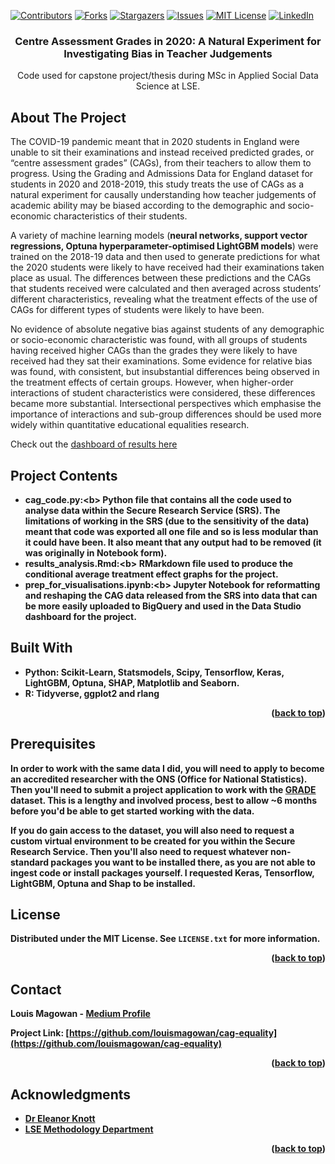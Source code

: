 <div id="top"></div>
<!--
*** Thanks for checking out the Best-README-Template. If you have a suggestion
*** that would make this better, please fork the repo and create a pull request
*** or simply open an issue with the tag "enhancement".
*** Don't forget to give the project a star!
*** Thanks again! Now go create something AMAZING! :D
-->



<!-- PROJECT SHIELDS -->
<!--
*** I'm using markdown "reference style" links for readability.
*** Reference links are enclosed in brackets [ ] instead of parentheses ( ).
*** See the bottom of this document for the declaration of the reference variables
*** for contributors-url, forks-url, etc. This is an optional, concise syntax you may use.
*** https://www.markdownguide.org/basic-syntax/#reference-style-links
-->
[![Contributors][contributors-shield]][contributors-url]
[![Forks][forks-shield]][forks-url]
[![Stargazers][stars-shield]][stars-url]
[![Issues][issues-shield]][issues-url]
[![MIT License][license-shield]][license-url]
[![LinkedIn][linkedin-shield]][linkedin-url]


<h3 align="center">Centre Assessment Grades in 2020: A Natural Experiment for Investigating Bias in Teacher Judgements</h3>

  <p align="center">
    Code used for capstone project/thesis during MSc in Applied Social Data Science at LSE.
  </p>
</div>





<!-- ABOUT THE PROJECT -->
## About The Project

The COVID-19 pandemic meant that in 2020 students in England were unable to sit their examinations and instead received predicted grades, or “centre assessment grades” (CAGs), from their teachers to allow them to progress. Using the Grading and Admissions Data for England dataset for students in 2020 and 2018-2019, this study treats the use of CAGs as a natural experiment for causally understanding how teacher judgements of academic ability may be biased according to the demographic and socio-economic characteristics of their students. 

A variety of machine learning models (<b>neural networks, support vector regressions, Optuna hyperparameter-optimised LightGBM models</b>) were trained on the 2018-19 data and then used to generate predictions for what the 2020 students were likely to have received had their examinations taken place as usual. The differences between these predictions and the CAGs that students received were calculated and then averaged across students’ different characteristics, revealing what the treatment effects of the use of CAGs for different types of students were likely to have been. 

No evidence of absolute negative bias against students of any demographic or socio-economic characteristic was found, with all groups of students having received higher CAGs than the grades they were likely to have received had they sat their examinations. Some evidence for relative bias was found, with consistent, but insubstantial differences being observed in the treatment effects of certain groups. However, when higher-order interactions of student characteristics were considered, these differences became more substantial. Intersectional perspectives which emphasise the importance of interactions and sub-group differences should be used more widely within quantitative educational equalities research.

Check out the [dashboard of results here](https://datastudio.google.com/reporting/7c49d7ca-ae1c-43cf-a8f7-8e70d969fbad)

## Project Contents

* <b>cag_code.py:<b\> Python file that contains all the code used to analyse data within the Secure Research Service (SRS). The limitations of working in the SRS (due to the sensitivity of the data) meant that code was exported all one file and so is less modular than it could have been. It also meant that any output had to be removed (it was originally in Notebook form).
* <b>results_analysis.Rmd:<b\> RMarkdown file used to produce the conditional average treatment effect graphs for the project.
* <b>prep_for_visualisations.ipynb:<b\> Jupyter Notebook for reformatting and reshaping the CAG data released from the SRS into data that can be more easily uploaded to BigQuery and used in the Data Studio dashboard for the project.

## Built With

* Python: Scikit-Learn, Statsmodels, Scipy, Tensorflow, Keras, LightGBM, Optuna, SHAP, Matplotlib and Seaborn.
* R: Tidyverse, ggplot2 and rlang

<p align="right">(<a href="#top">back to top</a>)</p>





## Prerequisites

In order to work with the same data I did, you will need to apply to become an accredited researcher with the ONS (Office for National Statistics). Then you'll need to submit a project application to work with the [GRADE](https://www.gov.uk/government/publications/grading-and-admissions-data-for-england-grade-framework) dataset. This is a lengthy and involved process, best to allow ~6 months before you'd be able to get started working with the data.

If you do gain access to the dataset, you will also need to request a custom virtual environment to be created for you within the Secure Research Service. Then you'll also need to request whatever non-standard packages you want to be installed there, as you are not able to ingest code or install packages yourself. I requested Keras, Tensorflow, LightGBM, Optuna and Shap to be installed.






<!-- LICENSE -->
## License

Distributed under the MIT License. See `LICENSE.txt` for more information.

<p align="right">(<a href="#top">back to top</a>)</p>



<!-- CONTACT -->
## Contact

Louis Magowan - [Medium Profile](https://medium.com/@louismagowan42)

Project Link: [https://github.com/louismagowan/cag-equality](https://github.com/louismagowan/cag-equality)

<p align="right">(<a href="#top">back to top</a>)</p>



<!-- ACKNOWLEDGMENTS -->
## Acknowledgments

* [Dr Eleanor Knott](https://www.lse.ac.uk/Methodology/People/Academic-Staff/Ellie-Knott/Ellie-Knott)
* [LSE Methodology Department](https://www.lse.ac.uk/methodology)

<p align="right">(<a href="#top">back to top</a>)</p>



<!-- MARKDOWN LINKS & IMAGES -->
<!-- https://www.markdownguide.org/basic-syntax/#reference-style-links -->
[contributors-shield]: https://img.shields.io/github/contributors/louismagowan/cag-equality.svg?style=for-the-badge
[contributors-url]: https://github.com/louismagowan/cag-equality/graphs/contributors
[forks-shield]: https://img.shields.io/github/forks/louismagowan/cag-equality.svg?style=for-the-badge
[forks-url]: https://github.com/louismagowan/cag-equality/network/members
[stars-shield]: https://img.shields.io/github/stars/louismagowan/cag-equality.svg?style=for-the-badge
[stars-url]: https://github.com/louismagowan/cag-equality/stargazers
[issues-shield]: https://img.shields.io/github/issues/louismagowan/cag-equality.svg?style=for-the-badge
[issues-url]: https://github.com/louismagowan/cag-equality/issues
[license-shield]: https://img.shields.io/github/license/louismagowan/cag-equality.svg?style=for-the-badge
[license-url]: https://github.com/louismagowan/cag-equality/blob/master/LICENSE.txt
[linkedin-shield]: https://img.shields.io/badge/-LinkedIn-black.svg?style=for-the-badge&logo=linkedin&colorB=555
[linkedin-url]: https://www.linkedin.com/in/louismagowan/
